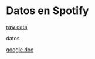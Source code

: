 # Datos en Spotify

[raw data](https://agusgonzalezc.github.io/infovis/rawdata.json)

datos

[google doc](https://docs.google.com/document/d/1XwPuxlBoQ426f5efm7pnfwX4X8gDx3cdINsXw9jNpMU/edit?usp=sharing)
